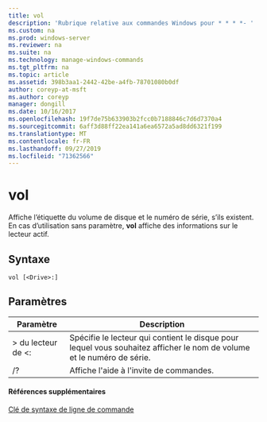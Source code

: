 ```yaml
---
title: vol
description: 'Rubrique relative aux commandes Windows pour * * * *- '
ms.custom: na
ms.prod: windows-server
ms.reviewer: na
ms.suite: na
ms.technology: manage-windows-commands
ms.tgt_pltfrm: na
ms.topic: article
ms.assetid: 398b3aa1-2442-42be-a4fb-78701080b0df
author: coreyp-at-msft
ms.author: coreyp
manager: dongill
ms.date: 10/16/2017
ms.openlocfilehash: 19f7de75b633903b2fcc0b7188846c7d6d7370a4
ms.sourcegitcommit: 6aff3d88ff22ea141a6ea6572a5ad8dd6321f199
ms.translationtype: MT
ms.contentlocale: fr-FR
ms.lasthandoff: 09/27/2019
ms.locfileid: "71362566"
---
```

# <a name="vol"></a>vol



Affiche l’étiquette du volume de disque et le numéro de série, s’ils existent.  En cas d’utilisation sans paramètre, **vol** affiche des informations sur le lecteur actif.

## <a name="syntax"></a>Syntaxe

```
vol [<Drive>:]
```

## <a name="parameters"></a>Paramètres

|Paramètre|Description|
|---------|-----------|
|> du lecteur de \<:|Spécifie le lecteur qui contient le disque pour lequel vous souhaitez afficher le nom de volume et le numéro de série.|
|/?|Affiche l'aide à l'invite de commandes.|

#### <a name="additional-references"></a>Références supplémentaires

[Clé de syntaxe de ligne de commande](command-line-syntax-key.md)